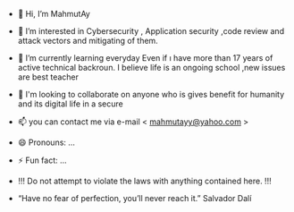 - 👋 Hi, I’m MahmutAy
- 👀 I’m interested in Cybersecurity , Application security ,code review and attack vectors and mitigating of them.
- 🌱 I’m currently learning everyday  Even if ı have more than 17 years of active  technical backroun.  I believe life is an ongoing  school ,new issues are best teacher
- 💞️ I'm looking to collaborate on anyone who is gives benefit for humanity and its digital life in a secure
- 📫  you can contact me via e-mail  < mahmutayy@yahoo.com >
- 😄 Pronouns: ...
- ⚡ Fun fact: ...
-   !!!  Do not attempt to violate the laws with anything contained here. !!!

- “Have no fear of perfection, you’ll never reach it.”   Salvador Dalí 
